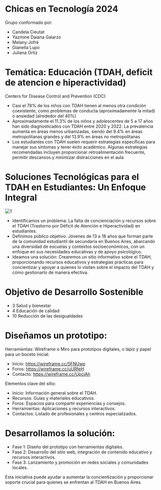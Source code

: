 # Chicas en Tecnología 2024
Grupo conformado por:
- Candela Cieutat
- Yazmine Daiana Galarzo
- Melany Jofré
- Gianella Lupo
- Juliana Ortiz

# Temática: Educación (TDAH, deficit de atencion e hiperactividad)
Centers for Disease Control and Prevention (CDC)
- Casi el 78% de los niños con TDAH tienen al menos otra condición coexistente, como problemas de conducta (aproximadamente la mitad) o ansiedad (alrededor del 40%)​
- Aproximadamente el 11.3% de los niños y adolescentes de 5 a 17 años han sido diagnosticados con TDAH entre 2020 y 2022. La prevalencia aumenta en áreas menos urbanizadas, siendo del 9.4% en áreas metropolitanas grandes y del 13.9% en áreas no metropolitanas
- Los estudiantes con TDAH suelen requerir estrategias específicas para manejar sus síntomas y tener éxito académico. Algunas estrategias recomendadas incluyen proporcionar retroalimentación frecuente, permitir descansos y minimizar distracciones en el aula​

# Soluciones Tecnológicas para el TDAH en Estudiantes: Un Enfoque Integral
![1](https://github.com/Gianella-Lup0/TDAH-deficit-de-atencion-e-hiperactividad/assets/174157866/488a8597-9552-4144-9ff4-649fa086ddee)

- Identificamos un problema: La falta de concienciación y recursos sobre el TDAH (Trastorno por Déficit de Atención e Hiperactividad) en estudiantes.
- Definimos público objetivo: Jóvenes de 13 a 18 años que forman parte de la comunidad estudiantil de secundaria en Buenos Aires, abarcando una diversidad de escuelas y contextos socioeconómicos, con un enfoque en sus necesidades educativas y de apoyo psicológico.
- Ideamos una solución: Crearemos un sitio informativo sobre el TDAH, proporcionando recursos educativos y estrategias prácticas para concientizar y apoyar a quienes lo visiten sobre el impacto del TDAH y cómo gestionarlo de manera efectiva.

# Objetivo de Desarrollo Sostenible
- 3 Salud y bienestar
- 4 Educación de calidad
- 10 Reducción de las desigualdades

# Diseñamos un prototipo:
Herramientas: Wireframe o Miro para prototipos digitales, o lápiz y papel para un boceto inicial.
- Inicio: https://wireframe.cc/5FNUwp
- Foros: https://wireframe.cc/uURfeH
- Contacto: https://wireframe.cc/UpcjAh

Elementos clave del sitio:
- Inicio: Información general sobre el TDAH.
- Recursos: Guías y materiales educativos.
- Foros: Espacios para compartir experiencias y consejos.
- Herramientas: Aplicaciones y recursos interactivos.
- Contactos: Listado de profesionales y centros especializados.

# Desarrollamos la solución:
- Fase 1: Diseño del prototipo con herramientas digitales.
- Fase 2: Desarrollo del sitio web, integración de contenido educativo y recursos interactivos.
- Fase 3: Lanzamiento y promoción en redes sociales y comunidades locales.

Esta iniciativa puede ayudar a aumentar la concientización y proporcionar soporte crucial para quienes se enfrentan al TDAH en Buenos Aires. 
